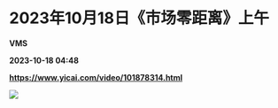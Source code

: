 # 2023年10月18日《市场零距离》上午
**VMS**

**2023-10-18 04:48**

**https://www.yicai.com/video/101878314.html**

![](http://imgcdn.yicai.com/vms-new/2023/10/a3236511-7d80-4a1e-a113-9fb991f8c974.jpg)